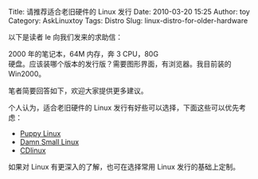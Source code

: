 Title: 请推荐适合老旧硬件的 Linux 发行
Date: 2010-03-20 15:25
Author: toy
Category: AskLinuxtoy
Tags: Distro
Slug: linux-distro-for-older-hardware

以下是读者 le 向我们发来的求助信：

2000 年的笔记本，64M 内存，奔 3 CPU，80G  
硬盘。应该装哪个版本的发行版？需要图形界面，有浏览器。我目前装的  
Win2000。

笔者简要回答如下，欢迎大家提供更多建议。

个人认为，适合老旧硬件的 Linux
发行有好些可以选择，下面这些可以优先考虑：

+ [Puppy Linux](http://www.puppylinux.com/)  
+ [Damn Small Linux](http://www.damnsmalllinux.org/)  
+ [CDlinux](http://cdlinux.info/wiki/doku.php/)

如果对 Linux 有更深入的了解，也可在选择常用 Linux 发行的基础上定制。

